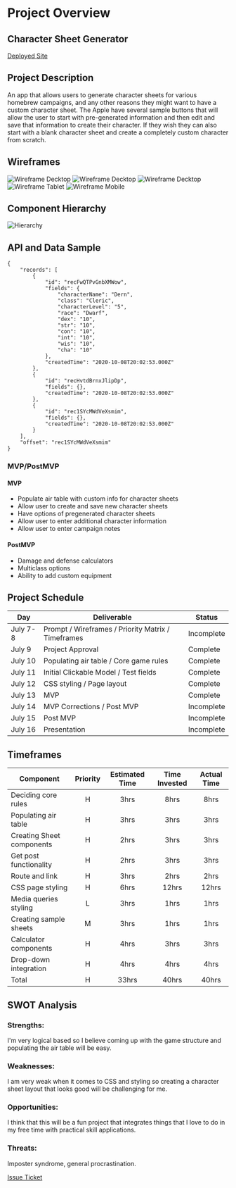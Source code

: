 # Project Overview

## Character Sheet Generator
[Deployed Site](https://cocky-euler-406a02.netlify.app/build)

## Project Description

An app that allows users to generate character sheets for various homebrew campaigns, and any other reasons they might want to have a custom character sheet. The Apple have several sample buttons that will allow the user to start with pre-generated information and then edit and save that information to create their character. If they wish they can also start with a blank character sheet and create a completely custom character from scratch.

## Wireframes
![Wireframe Decktop](https://i.imgur.com/e1nke9r.jpg)
![Wireframe Decktop](https://i.imgur.com/0JpPhwB.jpg)
![Wireframe Decktop](https://i.imgur.com/FeoBLO3.jpg)
![Wireframe Tablet](https://i.imgur.com/b92czmW.jpg)
![Wireframe Mobile](https://i.imgur.com/CoxAiVc.jpg)

## Component Hierarchy
![Hierarchy](https://i.imgur.com/LWGsKAH.jpg)

## API and Data Sample

```
{
    "records": [
        {
            "id": "recFwQTPvGnbXMWow",
            "fields": {
                "characterName": "Dern",
                "class": "Cleric",
                "characterLevel": "5",
                "race": "Dwarf",
                "dex": "10",
                "str": "10",
                "con": "10",
                "int": "10",
                "wis": "10",
                "cha": "10"
            },
            "createdTime": "2020-10-08T20:02:53.000Z"
        },
        {
            "id": "recHvtdBrnxJlipDp",
            "fields": {},
            "createdTime": "2020-10-08T20:02:53.000Z"
        },
        {
            "id": "rec1SYcMWdVeXsmim",
            "fields": {},
            "createdTime": "2020-10-08T20:02:53.000Z"
        }
    ],
    "offset": "rec1SYcMWdVeXsmim"
}
```

### MVP/PostMVP

#### MVP 

- Populate air table with custom info for character sheets
- Allow user to create and save new character sheets
- Have options of pregenerated character sheets
- Allow user to enter additional character information 
- Allow user to enter campaign notes

#### PostMVP  

- Damage and defense calculators
- Multiclass options
- Ability to add custom equipment

## Project Schedule

|  Day | Deliverable | Status
|---|---| ---|
|July 7-8| Prompt / Wireframes / Priority Matrix / Timeframes | Incomplete
|July 9| Project Approval | Complete
|July 10| Populating air table / Core game rules | Complete
|July 11| Initial Clickable Model / Test fields | Complete
|July 12| CSS styling / Page layout | Complete
|July 13| MVP | Complete
|July 14| MVP Corrections / Post MVP | Incomplete
|July 15| Post MVP | Incomplete
|July 16| Presentation | Incomplete

## Timeframes

| Component | Priority | Estimated Time | Time Invested | Actual Time |
| --- | :---: |  :---: | :---: | :---: |
| Deciding core rules | H | 3hrs| 8hrs | 8hrs |
| Populating air table | H | 3hrs| 3hrs | 3hrs |
| Creating Sheet components | H | 2hrs| 3hrs | 3hrs |
| Get post functionality | H | 2hrs| 3hrs | 3hrs |
| Route and link | H | 3hrs| 2hrs | 2hrs |
| CSS page styling | H | 6hrs| 12hrs | 12hrs |
| Media queries styling | L | 3hrs| 1hrs | 1hrs |
| Creating sample sheets | M | 3hrs| 1hrs | 1hrs |
| Calculator components | H | 4hrs| 3hrs | 3hrs |
| Drop-down integration | H | 4hrs| 4hrs | 4hrs |
| Total | H | 33hrs| 40hrs | 40hrs |

## SWOT Analysis

### Strengths:
I'm very logical based so I believe coming up with the game structure and populating the air table will be easy.
### Weaknesses:
I am very weak when it comes to CSS and styling so creating a character sheet layout that looks good will be challenging for me.
### Opportunities:
I think that this will be a fun project that integrates things that I love to do in my free time with practical skill applications.
### Threats:
Imposter syndrome, general procrastination.

[Issue Ticket](https://forms.gle/CiYgaUhh24Sz35RRA)